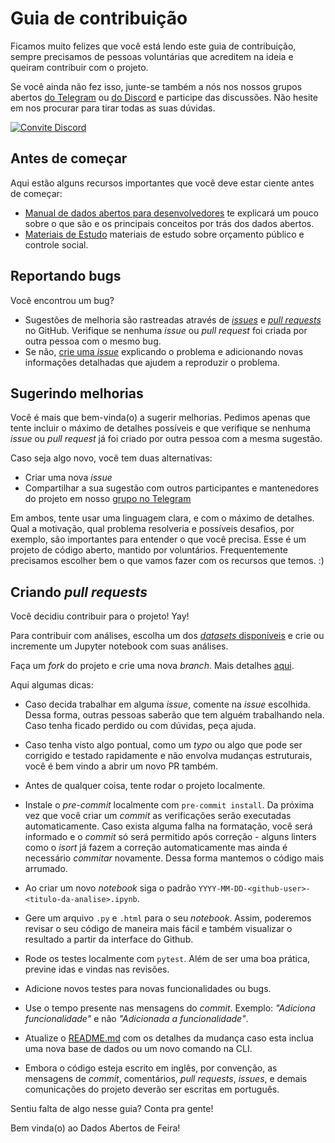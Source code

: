 # Guia de contribuição

Ficamos muito felizes que você está lendo este guia de contribuição, sempre precisamos
de pessoas voluntárias que acreditem na ideia e queiram contribuir com o projeto.

Se você ainda não fez isso, junte-se também a nós nos nossos grupos abertos [do Telegram](https://t.me/joinchat/DRT0JBcy-RUk2GJZCnH3Fg) ou [do Discord](https://discord.gg/F9RgD8k)
e participe das discussões. Não hesite em nos procurar para tirar todas as suas dúvidas.

[![Convite Discord](https://invidget.switchblade.xyz/F9RgD8k?language=pt)](https://discord.gg/F9RgD8k)

## Antes de começar

Aqui estão alguns recursos importantes que você deve estar ciente antes de começar:

- [Manual de dados abertos para desenvolvedores](https://www.w3c.br/pub/Materiais/PublicacoesW3C/manual_dados_abertos_desenvolvedores_web.pdf)
te explicará um pouco sobre o que são e os principais conceitos por trás dos dados abertos.
- [Materiais de Estudo](https://github.com/DadosAbertosDeFeira/analises/wiki/Materiais-para-estudo) materiais de estudo sobre orçamento público e controle social.

## Reportando bugs

Você encontrou um bug?

* Sugestões de melhoria são rastreadas através de [_issues_](https://guides.github.com/features/issues/)
e [_pull requests_](https://guides.github.com/activities/hello-world/#pr) no GitHub.
Verifique se nenhuma _issue_ ou _pull request_ foi criada por outra pessoa com o mesmo bug.
* Se não, [crie uma _issue_](https://github.com/DadosAbertosDeFeira/analises/issues/new)
explicando o problema e adicionando novas informações detalhadas que ajudem
a reproduzir o problema.

## Sugerindo melhorias

Você é mais que bem-vinda(o) a sugerir melhorias. Pedimos apenas que tente incluir o
máximo de detalhes possíveis e que verifique se nenhuma _issue_ ou _pull request_ já foi
criado por outra pessoa com a mesma sugestão.

Caso seja algo novo, você tem duas alternativas:

- Criar uma nova _issue_
- Compartilhar a sua sugestão com outros participantes e mantenedores do projeto em nosso
[grupo no Telegram](https://t.me/joinchat/DRT0JBcy-RUk2GJZCnH3Fg)

Em ambos, tente usar uma linguagem clara, e com o máximo de detalhes. Qual a motivação,
qual problema resolveria e possíveis desafios, por exemplo, são importantes para entender
o que você precisa. Esse é um projeto de código aberto, mantido por voluntários.
Frequentemente precisamos escolher bem o que vamos fazer com os recursos que temos. :)

## Criando _pull requests_

Você decidiu contribuir para o projeto! Yay!

Para contribuir com análises, escolha um dos [_datasets_ disponíveis](https://github.com/DadosAbertosDeFeira/analises#dados)
e crie ou incremente um Jupyter notebook com suas análises.

Faça um _fork_ do projeto e crie uma nova _branch_.
Mais detalhes [aqui](https://help.github.com/pt/enterprise/2.17/user/github/collaborating-with-issues-and-pull-requests/creating-a-pull-request-from-a-fork).

Aqui algumas dicas:

* Caso decida trabalhar em alguma _issue_, comente na _issue_ escolhida. Dessa forma,
outras pessoas saberão que tem alguém trabalhando nela. Caso tenha ficado perdido ou com
dúvidas, peça ajuda.

* Caso tenha visto algo pontual, como um _typo_ ou algo que pode ser corrigido e testado
rapidamente e não envolva mudanças estruturais, você é bem vindo a abrir um novo PR também.

* Antes de qualquer coisa, tente rodar o projeto localmente.

* Instale o _pre-commit_ localmente com `pre-commit install`. Da próxima vez que você criar
um _commit_ as verificações serão executadas automaticamente. Caso exista alguma falha na
formatação, você será informado e o _commit_ só será permitido após correção - alguns linters
como o _isort_ já fazem a correção automaticamente mas ainda é necessário _commitar_ novamente.
Dessa forma mantemos o código mais arrumado.

* Ao criar um novo _notebook_ siga o padrão `YYYY-MM-DD-<github-user>-<titulo-da-analise>.ipynb`.

* Gere um arquivo `.py` e `.html` para o seu _notebook_. Assim, poderemos revisar o seu
código de maneira mais fácil e também visualizar o resultado a partir da interface do Github.

* Rode os testes localmente com `pytest`. Além de ser uma boa prática, previne idas e vindas nas
revisões.

* Adicione novos testes para novas funcionalidades ou bugs.

* Use o tempo presente nas mensagens do _commit_. Exemplo: _"Adiciona funcionalidade"_
e não _"Adicionada a funcionalidade"_.

* Atualize o [README.md](https://github.com/DadosAbertosDeFeira/analises/blob/main/README.md)
com os detalhes da mudança caso esta inclua uma nova base de dados ou um novo comando na CLI.

* Embora o código esteja escrito em inglês, por convenção, as mensagens de _commit_,
comentários, _pull requests_, _issues_, e demais comunicações do projeto deverão ser
escritas em português.

Sentiu falta de algo nesse guia? Conta pra gente!

Bem vinda(o) ao Dados Abertos de Feira!
